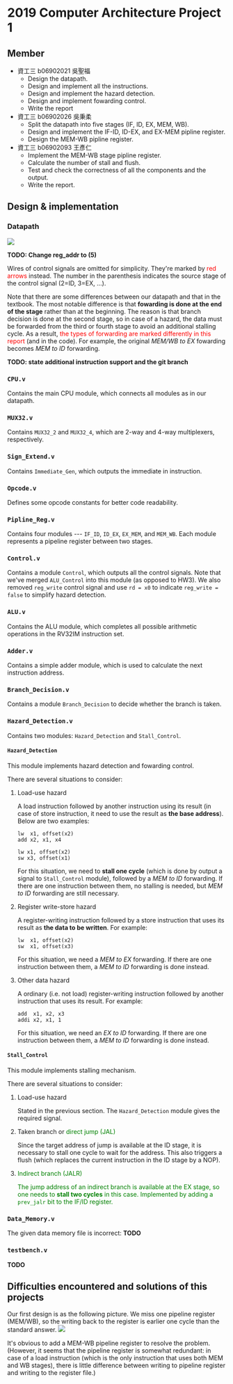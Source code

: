 # 2019 Computer Architecture Project 1

## Member
* 資工三 b06902021 吳聖福
    * Design the datapath.
    * Design and implement all the instructions.
    * Design and implement the hazard detection.
    * Design and implement fowarding control.
    * Write the report
* 資工三 b06902026 吳秉柔
    * Split the datapath into five stages (IF, ID, EX, MEM, WB).
    * Design and implement the IF-ID, ID-EX, and EX-MEM pipline register.
    * Design the MEM-WB pipline register.
* 資工三 b06902093 王彥仁
    * Implement the MEM-WB stage pipline register.
    * Calculate the number of stall and flush.
    * Test and check the correctness of all the components and the output.
    * Write the report.

## Design & implementation
### Datapath
![](https://i.imgur.com/4gCP1hI.jpg)

**TODO: Change reg_addr to (5)**

Wires of control signals are omitted for simplicity. They're marked by <font color="red">red arrows</font> instead. The number in the parenthesis indicates the source stage of the control signal (2=ID, 3=EX, ...).

Note that there are some differences between our datapath and that in the textbook.
The most notable difference is that **fowarding is done at the end of the stage** rather than at the beginning. The reason is that branch decision is done at the second stage, so in case of a hazard, the data must be forwarded from the third or fourth stage to avoid an additional stalling cycle. As a result, <font color="red">the types of forwarding are marked differently in this report</font> (and in the code). For example, the original *MEM/WB to EX* fowarding becomes *MEM to ID* forwarding.

**TODO: state additional instruction support and the git branch**

### `CPU.v`
Contains the main CPU module, which connects all modules as in our datapath.

### `MUX32.v`
Contains `MUX32_2` and `MUX32_4`, which are 2-way and 4-way multiplexers, respectively.

### `Sign_Extend.v`
Contains `Immediate_Gen`, which outputs the immediate in instruction.

### `Opcode.v`
Defines some opcode constants for better code readability.

### `Pipline_Reg.v`
Contains four modules --- `IF_ID`, `ID_EX`, `EX_MEM`, and `MEM_WB`. Each module represents a pipeline register between two stages.

### `Control.v`
Contains a module `Control`, which outputs all the control signals.
Note that we've merged `ALU_Control` into this module (as opposed to HW3). We also removed `reg_write` control signal and use `rd = x0` to indicate `reg_write = false` to simplify hazard detection.

### `ALU.v`
Contains the ALU module, which completes all possible arithmetic operations in the RV32IM instruction set.

### `Adder.v`
Contains a simple adder module, which is used to calculate the next instruction address.

### `Branch_Decision.v`
Contains a module `Branch_Decision` to decide whether the branch is taken.

### `Hazard_Detection.v`
Contains two modules: `Hazard_Detection` and `Stall_Control`.

#### `Hazard_Detection`
This module implements hazard detection and fowarding control.

There are several situations to consider:
1. Load-use hazard

   A load instruction followed by another instruction using its result (in case of store instruction, it need to use the result as **the base address**). Below are two examples:
    ```
    lw  x1, offset(x2)
    add x2, x1, x4
    ```
    ```
    lw x1, offset(x2)
    sw x3, offset(x1)
    ```
    For this situation, we need to **stall one cycle** (which is done by output a signal to `Stall_Control` module), followed by a *MEM to ID* forwarding. If there are one instruction between them, no stalling is needed, but *MEM to ID* forwarding are still necessary.
2. Register write-store hazard

   A register-writing instruction followed by a store instruction that uses its result as **the data to be written**. For example:
    ```
    lw  x1, offset(x2)
    sw  x1, offset(x3)
    ```
   For this situation, we need a *MEM to EX* forwarding. If there are one instruction between them, a *MEM to ID* forwarding is done instead.
3. Other data hazard

   A ordinary (i.e. not load) register-writing instruction followed by another instruction that uses its result. For example:
    ```
    add  x1, x2, x3
    addi x2, x1, 1
    ```
   For this situation, we need an *EX to ID* forwarding. If there are one instruction between them, a *MEM to ID* forwarding is done instead.

#### `Stall_Control`
This module implements stalling mechanism.

There are several situations to consider:
1. Load-use hazard

   Stated in the previous section. The `Hazard_Detection` module gives the required signal.
2. Taken branch or <font color="#008000">direct jump (JAL)</font>

   Since the target address of jump is available at the ID stage, it is necessary to stall one cycle to wait for the address. This also triggers a flush (which replaces the current instruction in the ID stage by a NOP).
3. <font color="#008000">Indirect branch (JALR)

   The jump address of an indirect branch is available at the EX stage, so one needs to **stall two cycles** in this case. Implemented by adding a `prev_jalr` bit to the IF/ID register.</font>

### `Data_Memory.v`
The given data memory file is incorrect: **TODO**

### `testbench.v`
**TODO**

## Difficulties encountered and solutions of this projects
Our first design is as the following picture. We miss one pipeline register (MEM/WB), so the writing back to the register is earlier one cycle than the standard answer.
![](https://i.imgur.com/yixu3mq.png)

It's obvious to add a MEM-WB pipeline register to resolve the problem. (However, it seems that the pipeline register is somewhat redundant: in case of a load instruction (which is the only instruction that uses both MEM and WB stages), there is little difference between writing to pipeline register and writing to the register file.)
